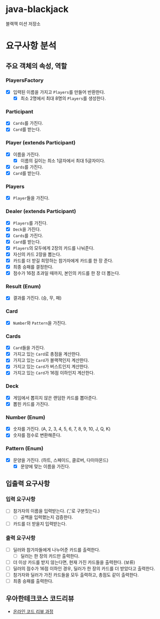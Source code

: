 # java-blackjack

블랙잭 미션 저장소

# 요구사항 분석
## 주요 객체의 속성, 역할
### PlayersFactory
- [x] 입력된 이름을 가지고 `Players`를 만들어 반환한다.
  - [x] 최소 2명에서 최대 8명의 `Players`를 생성한다.

### Participant
- [x] `Cards`를 가진다.
- [x] `Card`를 받는다.

### Player (extends Participant)
- [x] 이름을 가진다.
  - [x] 이름의 길이는 최소 1글자에서 최대 5글자이다.
- [x] `Cards`를 가진다.
- [x] `Card`를 받는다.

### Players
- [x] `Player`들을 가진다.

### Dealer (extends Participant)
- [x] `Players`를 가진다.
- [x] `Deck`을 가진다.
- [x] `Cards`를 가진다.
- [x] `Card`를 받는다.
- [x] `Players`의 모두에게 2장의 카드를 나눠준다.
- [x] 자신의 카드 2장을 뽑는다.
- [x] 카드를 더 받길 희망하는 참가자에게 카드를 한 장 준다.
- [x] 최종 승패를 결정한다.
- [x] 점수가 16점 초과일 때까지, 본인의 카드를 한 장 더 뽑는다.

### Result (Enum)
- [x] 결과를 가진다. (승, 무, 패)

### Card
- [x] `Number`와 `Pattern`을 가진다.

### Cards
- [x] `Card`들을 가진다.
- [x] 가지고 있는 `Card`로 총점을 계산한다.
- [x] 가지고 있는 `Card`가 블랙잭인지 계산한다.
- [x] 가지고 있는 `Card`가 버스트인지 계산한다.
- [x] 가지고 있는 `Card`가 16점 이하인지 계산한다.

### Deck
- [x] 게임에서 뽑히지 않은 랜덤한 카드를 뽑아준다.
- [x] 뽑힌 카드를 가진다.

### Number (Enum)
- [x] 숫자를 가진다. (A, 2, 3, 4, 5, 6, 7, 8, 9, 10, J, Q, K)
- [x] 숫자를 점수로 변환해준다.

### Pattern (Enum)
- [x] 문양을 가진다. (하트, 스페이드, 클로버, 다이아몬드)
  - [x] 문양에 맞는 이름을 가진다.

## 입출력 요구사항
### 입력 요구사항
- [ ] 참가자의 이름을 입력받는다. (','로 구분짓는다.)
  - [ ] 공백을 입력했는지 검증한다.
- [ ] 카드를 더 받을지 입력받는다.

### 출력 요구사항
- [ ] 딜러와 참가자들에게 나누어준 카드를 출력한다.
  - [ ] 딜러는 한 장의 카드만 출력한다.
- [ ] 더 이상 카드를 받지 않는다면, 현재 가진 카드들을 출력한다. (보류)
- [ ] 딜러의 점수가 16점 이하인 경우, 딜러가 한 장의 카드를 더 받았다고 출력한다.
- [ ] 참가자와 딜러가 가진 카드들을 모두 출력하고, 총점도 같이 출력한다.
- [ ] 최종 승패를 출력한다.

## 우아한테크코스 코드리뷰

- [온라인 코드 리뷰 과정](https://github.com/woowacourse/woowacourse-docs/blob/master/maincourse/README.md)
